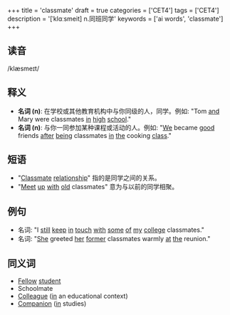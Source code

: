 +++
title = 'classmate'
draft = true
categories = ['CET4']
tags = ['CET4']
description = '[ˈklɑːsmeit] n.同班同学'
keywords = ['ai words', 'classmate']
+++

## 读音
/klæsmeɪt/

## 释义
- **名词 (n)**: 在学校或其他教育机构中与你同级的人，同学。例如: "Tom [and](/post/and/) Mary were classmates [in](/post/in/) [high](/post/high/) [school](/post/school/)."
- **名词 (n)**: 与你一同参加某种课程或活动的人。例如: "[We](/post/we/) became [good](/post/good/) friends [after](/post/after/) [being](/post/being/) classmates [in](/post/in/) [the](/post/the/) cooking [class](/post/class/)."

## 短语
- "[Classmate](/post/classmate/) [relationship](/post/relationship/)" 指的是同学之间的关系。
- "[Meet](/post/meet/) [up](/post/up/) [with](/post/with/) [old](/post/old/) classmates" 意为与以前的同学相聚。

## 例句
- 名词: "I [still](/post/still/) [keep](/post/keep/) [in](/post/in/) [touch](/post/touch/) [with](/post/with/) [some](/post/some/) [of](/post/of/) [my](/post/my/) [college](/post/college/) classmates."
- 名词: "[She](/post/she/) greeted [her](/post/her/) [former](/post/former/) classmates warmly [at](/post/at/) [the](/post/the/) reunion."

## 同义词
- [Fellow](/post/fellow/) [student](/post/student/)
- Schoolmate
- [Colleague](/post/colleague/) ([in](/post/in/) an educational context)
- [Companion](/post/companion/) ([in](/post/in/) studies)
